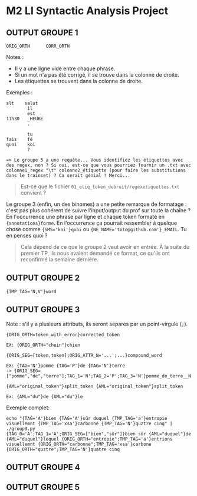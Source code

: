 # M2 LI Syntactic Analysis Project

## OUTPUT GROUPE 1
`ORIG_ORTH      CORR_ORTH`

Notes :
- Il y a une ligne vide entre chaque phrase.
- Si un mot n'a pas été corrigé, il se trouve dans la colonne de droite.
- Les étiquettes se trouvent dans la colonne de droite.

Exemples :
```
slt    salut
        il
        est
11h30   _HEURE
        .

        tu
fais    fé
quoi    koi
        ?
```

	=> Le groupe 5 a une requête... Vous identifiez les étiquettes avec des regex, non ? Si oui, est-ce que vous pourriez fournir un .txt avec colonne1_regex "\t" colonne2_étiquette (pour faire les substitutions dans le trainset) ? Ca serait génial ! Merci...
> Est-ce que le fichier `01_etiq_token_debruit/regexetiquettes.txt` convient ?

Le groupe 3 (enfin, un des binomes) a une petite remarque de formatage : c'est pas plus cohérent de suivre l'input/output du prof sur toute la chaîne ? En l'occurrence une phrase par ligne et chaque token formaté en `{annotations}forme`. En l'occurrence ça pourrait ressembler à quelque chose comme `{SMS='koi'}quoi` ou `{NE_NAME='toto@github.com'}_EMAIL`. Tu en penses quoi ?
> Cela dépend de ce que le groupe 2 veut avoir en entrée. À la suite du premier TP, ils nous avaient demandé ce format, ce qu'ils ont reconfirmé la semaine dernière.

## OUTPUT GROUPE 2

`{TMP_TAG='N,V'}word`

## OUTPUT GROUPE 3

Note : s'il y a plusieurs attributs, ils seront separes par un point-virgule (`;`).

`{ORIG_ORTH=token_with_error}corrected_token`

`EX: {ORIG_ORTH="chein"}chien`

`{ORIG_SEG=[token,token];ORIG_ATTR_N='...';...}compound_word`

```
EX: {TAG='N'}pomme {TAG='P'}de {TAG='N'}terre
-> {ORIG_SEG=["pomme","de","terre"];TAG_1='N';TAG_2='P';TAG_3='N'}pomme_de_terre__N
```

`{AML="original_token"}split_token {AML="original_token"}split_token`

`Ex: {AML="du"}de {AML="du"}le`

Exemple complet:

```
echo "{TAG='A'}bien {TAG='A'}sûr duquel {TMP_TAG='a'}entropie visuellemnt {TMP_TAG='xsa'}carbonne {TMP_TAG='N'}quztre cinq" | ./group3.py
{TAG_0='A';TAG_1='A';ORIG_SEG=["bien","sûr"]}bien_sûr {AML="duquel"}de {AML="duquel"}lequel {ORIG_ORTH="entropie";TMP_TAG='a'}entrions visuellemnt {ORIG_ORTH="carbonne";TMP_TAG='xsa'}carbone {ORIG_ORTH="quztre";TMP_TAG='N'}quatre cinq
```

## OUTPUT GROUPE 4

## OUTPUT GROUPE 5
